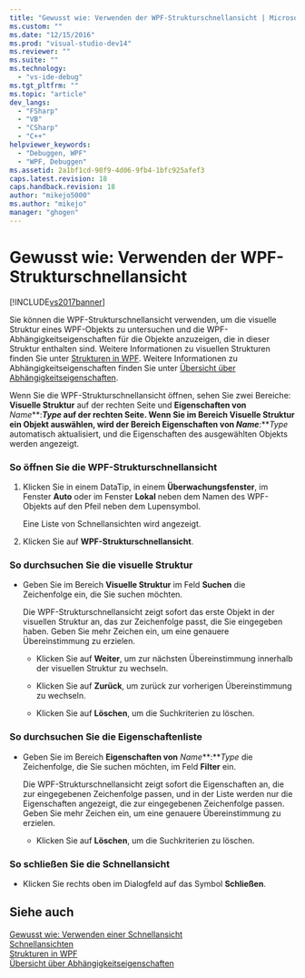 ```yaml
---
title: "Gewusst wie: Verwenden der WPF-Strukturschnellansicht | Microsoft Docs"
ms.custom: ""
ms.date: "12/15/2016"
ms.prod: "visual-studio-dev14"
ms.reviewer: ""
ms.suite: ""
ms.technology: 
  - "vs-ide-debug"
ms.tgt_pltfrm: ""
ms.topic: "article"
dev_langs: 
  - "FSharp"
  - "VB"
  - "CSharp"
  - "C++"
helpviewer_keywords: 
  - "Debuggen, WPF"
  - "WPF, Debuggen"
ms.assetid: 2a1bf1cd-90f9-4d06-9fb4-1bfc925afef3
caps.latest.revision: 18
caps.handback.revision: 18
author: "mikejo5000"
ms.author: "mikejo"
manager: "ghogen"
---
```

# Gewusst wie: Verwenden der WPF-Strukturschnellansicht
[!INCLUDE[vs2017banner](../code-quality/includes/vs2017banner.md)]

Sie können die WPF\-Strukturschnellansicht verwenden, um die visuelle Struktur eines WPF\-Objekts zu untersuchen und die WPF\-Abhängigkeitseigenschaften für die Objekte anzuzeigen, die in dieser Struktur enthalten sind.  Weitere Informationen zu visuellen Strukturen finden Sie unter [Strukturen in WPF](../Topic/Trees%20in%20WPF.md).  Weitere Informationen zu Abhängigkeitseigenschaften finden Sie unter [Übersicht über Abhängigkeitseigenschaften](../Topic/Dependency%20Properties%20Overview.md).  
  
 Wenn Sie die WPF\-Strukturschnellansicht öffnen, sehen Sie zwei Bereiche: **Visuelle Struktur** auf der rechten Seite und **Eigenschaften von** *Name***:***Type* auf der rechten Seite.  Wenn Sie im Bereich **Visuelle Struktur** ein Objekt auswählen, wird der Bereich **Eigenschaften von** *Name***:***Type* automatisch aktualisiert, und die Eigenschaften des ausgewählten Objekts werden angezeigt.  
  
### So öffnen Sie die WPF\-Strukturschnellansicht  
  
1.  Klicken Sie in einem DataTip, in einem **Überwachungsfenster**, im Fenster **Auto** oder im Fenster **Lokal** neben dem Namen des WPF\-Objekts auf den Pfeil neben dem Lupensymbol.  
  
     Eine Liste von Schnellansichten wird angezeigt.  
  
2.  Klicken Sie auf **WPF\-Strukturschnellansicht**.  
  
### So durchsuchen Sie die visuelle Struktur  
  
-   Geben Sie im Bereich **Visuelle Struktur** im Feld **Suchen** die Zeichenfolge ein, die Sie suchen möchten.  
  
     Die WPF\-Strukturschnellansicht zeigt sofort das erste Objekt in der visuellen Struktur an, das zur Zeichenfolge passt, die Sie eingegeben haben.  Geben Sie mehr Zeichen ein, um eine genauere Übereinstimmung zu erzielen.  
  
    -   Klicken Sie auf **Weiter**, um zur nächsten Übereinstimmung innerhalb der visuellen Struktur zu wechseln.  
  
    -   Klicken Sie auf **Zurück**, um zurück zur vorherigen Übereinstimmung zu wechseln.  
  
    -   Klicken Sie auf **Löschen**, um die Suchkriterien zu löschen.  
  
### So durchsuchen Sie die Eigenschaftenliste  
  
-   Geben Sie im Bereich **Eigenschaften von** *Name***:***Type* die Zeichenfolge, die Sie suchen möchten, im Feld **Filter** ein.  
  
     Die WPF\-Strukturschnellansicht zeigt sofort die Eigenschaften an, die zur eingegebenen Zeichenfolge passen, und in der Liste werden nur die Eigenschaften angezeigt, die zur eingegebenen Zeichenfolge passen.  Geben Sie mehr Zeichen ein, um eine genauere Übereinstimmung zu erzielen.  
  
    -   Klicken Sie auf **Löschen**, um die Suchkriterien zu löschen.  
  
### So schließen Sie die Schnellansicht  
  
-   Klicken Sie rechts oben im Dialogfeld auf das Symbol **Schließen**.  
  
## Siehe auch  
 [Gewusst wie: Verwenden einer Schnellansicht](../misc/how-to-use-a-visualizer.md)   
 [Schnellansichten](../debugger/create-custom-visualizers-of-data.md)   
 [Strukturen in WPF](../Topic/Trees%20in%20WPF.md)   
 [Übersicht über Abhängigkeitseigenschaften](../Topic/Dependency%20Properties%20Overview.md)